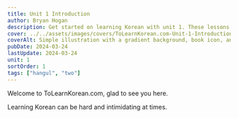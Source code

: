 ```yaml
---
title: Unit 1 Introduction
author: Bryan Hogan
description: Get started on learning Korean with unit 1. These lessons are focussed on Hangul and its letters.
cover: ../../assets/images/covers/ToLearnKorean.com-Unit-1-Introduction.png
coverAlt: Simple illustration with a gradient background, book icon, and various small icons surrounding the title which is placed prominently in the center.
pubDate: 2024-03-24
lastUpdate: 2024-03-24
unit: 1
sortOrder: 1
tags: ["hangul", "two"]
---
```


Welcome to ToLearnKorean.com, glad to see you here.

Learning Korean can be hard and intimidating at times.